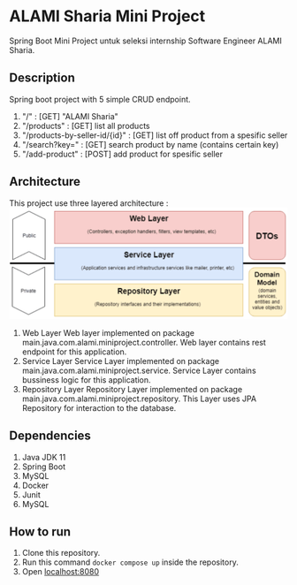 # ALAMI Sharia Mini Project

Spring Boot Mini Project untuk seleksi internship Software Engineer ALAMI Sharia.

## Description
Spring boot project with 5 simple CRUD endpoint.
1. "/" : [GET] "ALAMI Sharia"
2. "/products" : [GET] list all products
3. "/products-by-seller-id/{id}" : [GET] list off product from a spesific seller
4. "/search?key=<key>" : [GET] search product by name (contains certain key)
4. "/add-product" : [POST] add product for spesific seller

## Architecture
This project use three layered architecture :
![three layered architecture](https://github.com/mzunanalfikri/alami-sharia-mini-project/blob/master/architecture.png)
1. Web Layer
Web layer implemented on package main.java.com.alami.miniproject.controller. Web layer contains rest endpoint for this application.
2. Service Layer
Service Layer implemented on package main.java.com.alami.miniproject.service. Service Layer contains bussiness logic for this application.
3. Repository Layer
Repository Layer implemented on package main.java.com.alami.miniproject.repository. This Layer uses JPA Repository for interaction to the database.

## Dependencies
1. Java JDK 11
2. Spring Boot
3. MySQL
4. Docker
5. Junit
6. MySQL

## How to run
1. Clone this repository.
2. Run this command `docker compose up` inside the repository.
3. Open [localhost:8080](http://localhost:8080)
